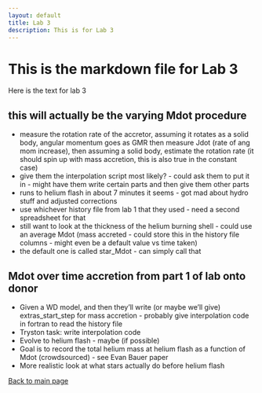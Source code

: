 ```yaml
---
layout: default
title: Lab 3
description: This is for Lab 3
---
```



# This is the markdown file for Lab 3

Here is the text for lab 3


## this will actually be the varying Mdot procedure
* measure the rotation rate of the accretor, assuming it rotates as a solid body, angular momentum goes as GMR then measure Jdot (rate of ang mom increase), then assuming a solid body, estimate the rotation rate (it should spin up with mass accretion, this is also true in the constant case)
* give them the interpolation script most likely? - could ask them to put it in - might have them write certain parts and then give them other parts
* runs to helium flash in about 7 minutes it seems - got mad about hydro stuff and adjusted corrections
* use whichever history file from lab 1 that they used - need a second spreadsheet for that
* still want to look at the thickness of the helium burning shell - could use an average Mdot (mass accreted - could store this in the history file columns - might even be a default value vs time taken)
* the default one is called star_Mdot - can simply call that


## Mdot over time accretion from part 1 of lab onto donor
* Given a WD model, and then they’ll write (or maybe we’ll give) extras_start_step for mass accretion - probably give interpolation code in fortran to read the history file
* Tryston task: write interpolation code
* Evolve to helium flash - maybe (if possible)
* Goal is to record the total helium mass at helium flash as a function of Mdot (crowdsourced) - see Evan Bauer paper
* More realistic look at what stars actually do before helium flash












[Back to main page](./)